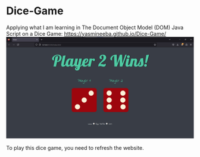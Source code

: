 # Dice-Game
Applying what I am learning in The Document Object Model (DOM) Java Script on a Dice Game: https://yasmineeba.github.io/Dice-Game/
![Dice challenge image](dicegame.jpg)

To play this dice game, you need to refresh the website.
